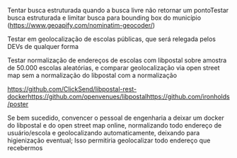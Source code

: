Tentar busca estruturada quando a busca livre não retornar um pontoTestar busca estruturada e limitar busca para  bounding box do município (https://www.geoapify.com/nominatim-geocoder/)

Testar em geolocalização de escolas públicas, que será relegada pelos DEVs de qualquer forma

Testar normalização de endereços de escolas com libpostal sobre amostra de 50.000 escolas aleatórias, e comparar geolocalização via open street map sem a normalização do libpostal com a normalização

https://github.com/ClickSend/libpostal-rest-dockerhttps://github.com/openvenues/libpostalhttps://github.com/ironholds/poster

Se bem sucedido, convencer o pessoal de engenharia a deixar um docker do libpostal e do open street map online, normalizando todo endereço de usuário/escola e geolocalizando automaticamente, deixando para higienização eventual; Isso permitiria geolocalizar todo endereço que recebermos
